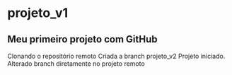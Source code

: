 # projeto_v1
## Meu primeiro projeto com GitHub
Clonando o repositório remoto
Criada a branch projeto_v2
Projeto iniciado. Alterado branch diretamente no projeto remoto